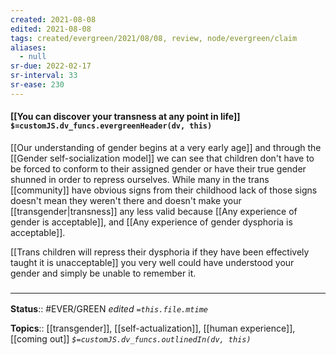 ```yaml
---
created: 2021-08-08
edited: 2021-08-08
tags: created/evergreen/2021/08/08, review, node/evergreen/claim
aliases:
  - null
sr-due: 2022-02-17
sr-interval: 33
sr-ease: 230
---
```


#### [[You can discover your transness at any point in life]] `$=customJS.dv_funcs.evergreenHeader(dv, this)`

[[Our understanding of gender begins at a very early age]] and through the [[Gender self-socialization model]] we can see that children don't have to be forced to conform to their assigned gender or have their true gender shunned in order to repress ourselves. While many in the trans [[community]] have obvious signs from their childhood lack of those signs doesn't mean they weren't there and doesn't make your [[transgender|transness]] any less valid because [[Any experience of gender is acceptable]], and [[Any experience of gender dysphoria is acceptable]].

[[Trans children will repress their dysphoria if they have been effectively taught it is unacceptable]] you very well could have understood your gender and simply be unable to remember it. 

### <hr class="footnote"/>

**Status**:: #EVER/GREEN 
*edited `=this.file.mtime`*

**Topics**:: [[transgender]], [[self-actualization]], [[human experience]], [[coming out]]
*`$=customJS.dv_funcs.outlinedIn(dv, this)`*

